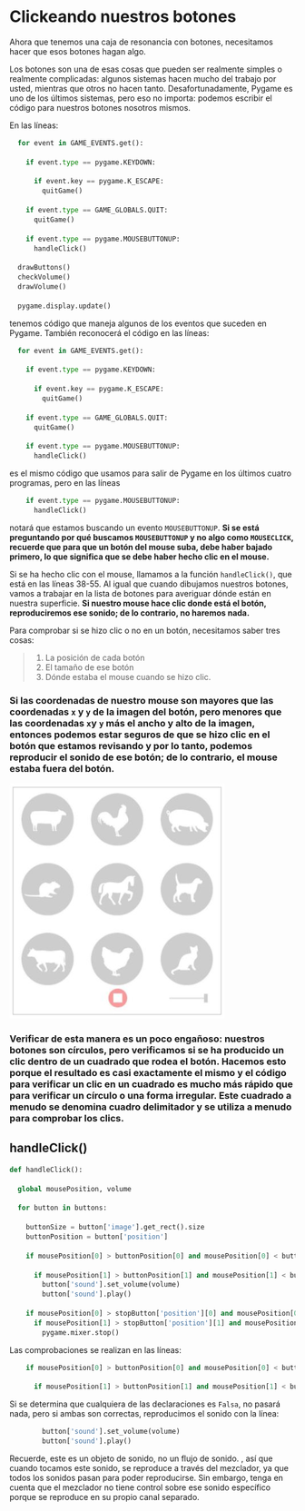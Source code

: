 # Clickeando nuestros botones

Ahora que tenemos una caja de resonancia con botones, necesitamos hacer que esos botones hagan algo. 

Los botones son una de esas cosas que pueden ser realmente simples o realmente complicadas: algunos sistemas hacen mucho del trabajo por usted, mientras que otros no hacen tanto. Desafortunadamente, Pygame es uno de los últimos sistemas, pero eso no importa: podemos escribir el código para nuestros botones nosotros mismos.

En las líneas:
```python
  for event in GAME_EVENTS.get():

    if event.type == pygame.KEYDOWN:

      if event.key == pygame.K_ESCAPE:
        quitGame()

    if event.type == GAME_GLOBALS.QUIT:
      quitGame()

    if event.type == pygame.MOUSEBUTTONUP:
      handleClick()

  drawButtons()
  checkVolume()
  drawVolume()

  pygame.display.update()
```
tenemos código que maneja algunos de los eventos que suceden en Pygame. También reconocerá el código en las líneas:
```python 
  for event in GAME_EVENTS.get():

    if event.type == pygame.KEYDOWN:

      if event.key == pygame.K_ESCAPE:
        quitGame()

    if event.type == GAME_GLOBALS.QUIT:
      quitGame()

    if event.type == pygame.MOUSEBUTTONUP:
      handleClick()
```
 es el mismo código que usamos para salir de Pygame en los últimos cuatro programas, pero en las líneas 
```python
    if event.type == pygame.MOUSEBUTTONUP:
      handleClick()
``` 
 notará que estamos buscando un evento `MOUSEBUTTONUP`.  **Si se está preguntando por qué buscamos `MOUSEBUTTONUP` y no algo como `MOUSECLICK`, recuerde que para que un botón del mouse suba, debe haber bajado primero, lo que significa que se debe haber hecho clic en el mouse.** 

Si se ha hecho clic con el mouse, llamamos a la función `handleClick()`, que está en las líneas 38-55. Al igual que cuando dibujamos nuestros botones, vamos a trabajar en la lista de botones para averiguar dónde están en nuestra superficie. **Si nuestro mouse hace clic donde está el botón, reproduciremos ese sonido; de lo contrario, no haremos nada.**
 
Para comprobar si se hizo clic o no en un botón, necesitamos saber tres cosas: 
> 1) La posición de cada botón 
> 2) El tamaño de ese botón 
> 3) Dónde estaba el mouse cuando se hizo clic. 

### Si las coordenadas de nuestro mouse son mayores que las coordenadas `x` y `y` de la imagen del botón, pero menores que las coordenadas `x`y `y` más el ancho y alto de la imagen, entonces podemos estar seguros de que se hizo clic en el botón que estamos revisando y por lo tanto, podemos reproducir el sonido de ese botón; de lo contrario, el mouse estaba fuera del botón.

![](https://github.com/Ezzzzzzzzzzzzzz/Taller_PyG/blob/master/PracticasPyG/Practica5/Pant.JPG)

### Verificar de esta manera es un poco engañoso: nuestros botones son círculos, pero verificamos si se ha producido un clic dentro de un cuadrado que rodea el botón. Hacemos esto porque el resultado es casi exactamente el mismo y el código para verificar un clic en un cuadrado es mucho más rápido que para verificar un círculo o una forma irregular. Este cuadrado a menudo se denomina cuadro delimitador y se utiliza a menudo para comprobar los clics.

## handleClick()
```python
def handleClick():

  global mousePosition, volume

  for button in buttons:

    buttonSize = button['image'].get_rect().size
    buttonPosition = button['position']

    if mousePosition[0] > buttonPosition[0] and mousePosition[0] < buttonPosition[0] + buttonSize[0]:

      if mousePosition[1] > buttonPosition[1] and mousePosition[1] < buttonPosition[1] + buttonSize[1]:
        button['sound'].set_volume(volume)
        button['sound'].play()

    if mousePosition[0] > stopButton['position'][0] and mousePosition[0] < stopButton['position'][0] + stopButton['image'].get_rect().size[0]:
      if mousePosition[1] > stopButton['position'][1] and mousePosition[1] < stopButton['position'][1] + stopButton['image'].get_rect().size[1]:
        pygame.mixer.stop()
```


Las comprobaciones se realizan en las líneas:
```python
    if mousePosition[0] > buttonPosition[0] and mousePosition[0] < buttonPosition[0] + buttonSize[0]:

      if mousePosition[1] > buttonPosition[1] and mousePosition[1] < buttonPosition[1] + buttonSize[1]:
```
 Si se determina que cualquiera de las declaraciones es `Falsa`, no pasará nada, pero si ambas son correctas, reproducimos el sonido con la línea:
```python
        button['sound'].set_volume(volume)
        button['sound'].play()
```
Recuerde, este es un objeto de sonido, no un flujo de sonido. , así que cuando tocamos este sonido, se reproduce a través del mezclador, ya que todos los sonidos pasan para poder reproducirse. Sin embargo, tenga en cuenta que el mezclador no tiene control sobre ese sonido específico porque se reproduce en su propio canal separado.

<!--stackedit_data:
eyJoaXN0b3J5IjpbMTIzMzU2ODg1OCw1Mjk4MDE2MDksOTk5Mj
ExMDJdfQ==
-->